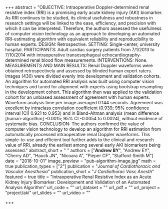 +++
abstract = "OBJECTIVE: Intraoperative Doppler-determined renal resistive index (RRI) is a promising early acute kidney injury (AKI) biomarker. As RRI continues to be studied, its clinical usefulness and robustness in research settings will be linked to the ease, efficiency, and precision with which it can be interpreted. Therefore, the authors assessed the usefulness of computer vision technology as an approach to developing an automated RRI-estimating algorithm with equivalent reliability and reproducibility to human experts. DESIGN: Retrospective. SETTING: Single-center, university hospital. PARTICIPANTS: Adult cardiac surgery patients from 7/1/2013 to 7/10/2014 with intraoperative transesophageal echocardiography-determined renal blood flow measurements. INTERVENTIONS: None. MEASUREMENTS AND MAIN RESULTS: Renal Doppler waveforms were obtained retrospectively and assessed by blinded human expert raters. Images (430) were divided evenly into development and validation cohorts. An algorithm for automated RRI analysis was built using computer vision techniques and tuned for alignment with experts using bootstrap resampling in the development cohort. This algorithm then was applied to the validation cohort for an unbiased assessment of agreement with human experts. Waveform analysis time per image averaged 0.144 seconds. Agreement was excellent by intraclass correlation coefficient (0.939; 95% confidence interval [CI] 0.921 to 0.953) and in Bland-Altman analysis (mean difference [human-algorithm] -0.0015; 95% CI -0.0054 to 0.0024), without evidence of systematic bias. CONCLUSION: The authors confirmed the value of computer vision technology to develop an algorithm for RRI estimation from automatically processed intraoperative renal Doppler waveforms. This simple-to-use and efficient tool further adds to the clinical and research value of RRI, already the earliest among several early AKI biomarkers being assessed."
abstract_short = " "
authors = ["**Andrew BY**", "Andrew EY", "Cherry AD", "Hauck JN", "Nicoara A", "Pieper CF", "Stafford-Smith M"]
date = "2018-10-01"
image_preview = "pub-algorithm-image.jpg"
math = true
publication_types = ["2"]
publication = "*Journal of Cardiothoracic and Vascular Anesthesia*"
publication_short = "*J Cardiothorac Vasc Anesth*"
featured = true
title = "Intraoperative Renal Resistive Index as an Acute Kidney Injury Biomarker: Development and Validation of an Automated Analysis Algorithm"
url_code = ""
url_dataset = ""
url_pdf = ""
url_project = "project/aki"
url_slides = ""
url_video = ""

+++
